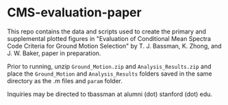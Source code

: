 # CMS-evaluation-paper

This repo contains the data and scripts used to create the primary and supplemental plotted figures in "Evaluation of Conditional Mean Spectra Code Criteria for Ground Motion Selection" by T. J. Bassman, K. Zhong, and J. W. Baker, paper in preparation.

Prior to running, unzip ```Ground_Motion.zip``` and ```Analysis_Results.zip``` and place the ```Ground_Motion``` and ```Analysis_Results``` folders saved in the same directory as the .m files and ```param``` folder.

Inquiries may be directed to tbassman at alumni (dot) stanford (dot) edu.
